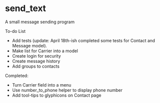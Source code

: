 # send_text
A small message sending program

To-do List
- Add tests (update: April 18th-ish completed some tests for Contact and Message model).
- Make list for Carrier into a model
- Create login for security
- Create message history
- Add groups to contacts


Completed:
- Turn Carrier field into a menu
- Use number_to_phone helper to display phone number
- Add tool-tips to glyphicons on Contact page